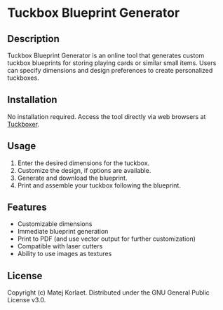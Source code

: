 # Tuckbox Blueprint Generator

## Description
Tuckbox Blueprint Generator is an online tool that generates custom tuckbox blueprints for storing playing cards or similar small items. Users can specify dimensions and design preferences to create personalized tuckboxes.

## Installation
No installation required. Access the tool directly via web browsers at [Tuckboxer](https://tuckboxer.netlify.app).

## Usage
1. Enter the desired dimensions for the tuckbox.
2. Customize the design, if options are available.
3. Generate and download the blueprint.
4. Print and assemble your tuckbox following the blueprint.

## Features
- Customizable dimensions
- Immediate blueprint generation
- Print to PDF (and use vector output for further customization)
- Compatible with laser cutters
- Ability to use images as textures

## License
Copyright (c) Matej Korlaet. Distributed under the GNU General Public License v3.0.
